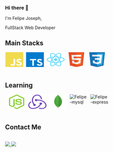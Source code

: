 ### Hi there 👋

I'm Felipe Joseph, 

FullStack Web Developer


<!--
**FelipeAlmeida010/FelipeALmeida010** is a ✨ _special_ ✨ repository because its `README.md` (this file) appears on your GitHub profile.

Here are some ideas to get you started:


- 🔭 I’m currently working on: JavaScript
- 🌱 I’m currently learning: Development Web
- 👯 I’m looking to collaborate on ...
- 🤔 I’m looking for help with: First Job in Web Development
- 💬 Ask me about: Programming Services
- 📫 How to reach me: felipealmeida@gmail.com or https://www.linkedin.com/in/felipe-almeida-04/
- 😄 Pronouns: Him his



-->




## Main Stacks
<div style="display: flex; gap: 8px; align-items: center; flex-wrap:wrap;">
  <img alt="Felipe-Js" height="50" width="60" src="https://raw.githubusercontent.com/devicons/devicon/master/icons/javascript/javascript-plain.svg">
  <img alt="Felipe-ts" height="50" width="60" src="https://raw.githubusercontent.com/devicons/devicon/master/icons/typescript/typescript-original.svg">
  <img alt="Felipe-React" height="50" width="60" src="https://raw.githubusercontent.com/devicons/devicon/master/icons/react/react-original.svg">
  <img alt="Felipe-HTML" height="50" width="60" src="https://raw.githubusercontent.com/devicons/devicon/master/icons/html5/html5-original.svg">
  <img alt="Felipe-CSS" height="50" width="60" src="https://raw.githubusercontent.com/devicons/devicon/master/icons/css3/css3-original.svg">
</div>
<br>

## Learning

<div style="display: flex; gap: 8px; align-items: center; flex-wrap:wrap;"><br>
  <img alt="Antonio-node" height="50" width="60" src="https://raw.githubusercontent.com/devicons/devicon/master/icons/nodejs/nodejs-original.svg">
  <img alt="Felipe-redux" height="50" width="60" src="https://raw.githubusercontent.com/devicons/devicon/master/icons/redux/redux-original.svg">
  <img alt="Felipe-mongo" height="50" width="60" src="https://raw.githubusercontent.com/devicons/devicon/master/icons/mongodb/mongodb-original.svg">
  <img alt="Felipe-mysql" height="50" width="60" src="https://icongr.am/devicon/mysql-original.svg?size=128&color=currentColor">
  <img alt="Felipe-express" height="50" width="60" src="https://icongr.am/devicon/express-original.svg?size=128&color=83cd29">
</div>
<br>


## Contact Me
 <br>  
 <div> 
  <a href = "mailto:felipealmeida0404@gmail.com">
    <img src="https://img.shields.io/badge/-Gmail-%23333?style=for-the-badge&logo=gmail&logoColor=white" target="_blank">
  </a>
  <a href="https://www.linkedin.com/in/felipe-almeida-04/" target="_blank">
    <img src="https://img.shields.io/badge/-LinkedIn-%230077B5?style=for-the-badge&logo=linkedin&logoColor=white" target="_blank">
  </a> 
</div>
<br>
